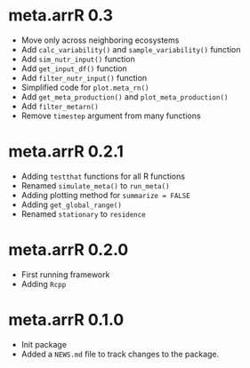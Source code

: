 # meta.arrR 0.3
* Move only across neighboring ecosystems
* Add `calc_variability()` and `sample_variability()` function
* Add `sim_nutr_input()` function
* Add `get_input_df()` function
* Add `filter_nutr_input()` function
* Simplified code for `plot.meta_rn()`
* Add `get_meta_production()` and `plot_meta_production()`
* Add `filter_metarn()`
* Remove `timestep` argument from many functions

# meta.arrR 0.2.1
* Adding `testthat` functions for all R functions
* Renamed `simulate_meta()` to `run_meta()`
* Adding plotting method for `summarize = FALSE`
* Adding `get_global_range()`
* Renamed `stationary` to `residence`

# meta.arrR 0.2.0
* First running framework
* Adding `Rcpp`

# meta.arrR 0.1.0
* Init package
* Added a `NEWS.md` file to track changes to the package.
